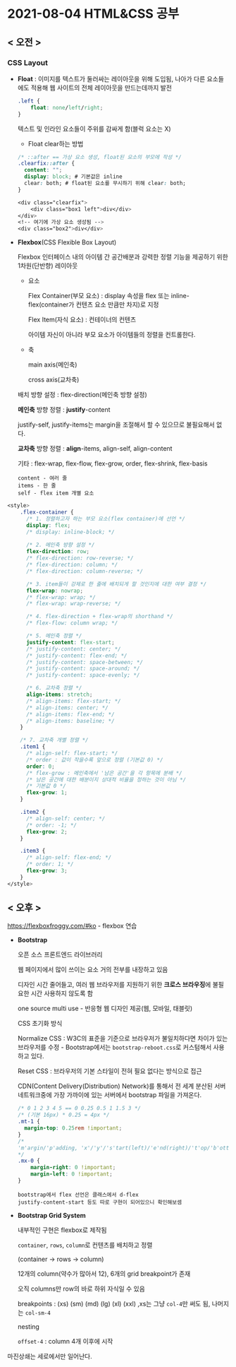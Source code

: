 # 2021-08-04 HTML&CSS 공부

## < 오전 >

### CSS Layout

- **Float** : 이미지를 텍스트가 둘러싸는 레이아웃을 위해 도입됨, 나아가 다른 요소들에도 적용해 웹 사이트의 전체 레이아웃을 만드는데까지 발전

  ```css
  .left {
      float: none/left/right;
  }
  ```

  텍스트 및 인라인 요소들이 주위를 감싸게 함(블럭 요소는 X)

  - Float clear하는 방법

  ```css
  /* ::after == 가상 요소 생성, float된 요소의 부모에 작성 */
  .clearfix::after {
    content: "";
    display: block; # 기본값은 inline
    clear: both; # float된 요소를 무시하기 위해 clear: both;
  }
  
  <div class="clearfix">
      <div class="box1 left">div</div>
  </div>
  <!-- 여기에 가상 요소 생성됨 -->
  <div class="box2">div</div>
  ```



- **Flexbox**(CSS Flexible Box Layout)

  Flexbox 인터페이스 내의 아이템 간 공간배분과 강력한 정렬 기능을 제공하기 위한 1차원(단반향) 레이아웃

  - 요소

    Flex Container(부모 요소) : display 속성을 flex 또는 inline-flex(container가 컨텐츠 요소 만큼만 차지)로 지정

    Flex Item(자식 요소) : 컨테이너의 컨텐츠

    아이템 자신이 아니라 부모 요소가 아이템들의 정렬을 컨트롤한다.

  - 축

    main axis(메인축)

    cross axis(교차축)

  배치 방향 설정 : flex-direction(메인축 방향 설정)

  **메인축** 방향 정렬 : **justify**-content

  justify-self, justify-items는 margin을 조절해서 할 수 있으므로 불필요해서 없다.

  **교차축** 방향 정렬 : **align**-items, align-self, align-content

  기타 : flex-wrap, flex-flow, flex-grow, order, flex-shrink, flex-basis

  ```
  content - 여러 줄
  items - 한 줄
  self - flex item 개별 요소
  ```



```css
<style>
    .flex-container {
      /* 1. 정렬하고자 하는 부모 요소(flex container)에 선언 */
      display: flex;
      /* display: inline-block; */
      
      /* 2. 메인축 방향 설정 */
      flex-direction: row;
      /* flex-direction: row-reverse; */
      /* flex-direction: column; */
      /* flex-direction: column-reverse; */

      /* 3. item들이 강제로 한 줄에 배치되게 할 것인지에 대한 여부 결정 */
      flex-wrap: nowrap;
      /* flex-wrap: wrap; */
      /* flex-wrap: wrap-reverse; */

      /* 4. flex-direction + flex-wrap의 shorthand */
      /* flex-flow: column wrap; */

      /* 5. 메인축 정렬 */
      justify-content: flex-start;
      /* justify-content: center; */
      /* justify-content: flex-end; */
      /* justify-content: space-between; */
      /* justify-content: space-around; */
      /* justify-content: space-evenly; */

      /* 6. 교차축 정렬 */
      align-items: stretch;
      /* align-items: flex-start; */
      /* align-items: center; */
      /* align-items: flex-end; */
      /* align-items: baseline; */
    }

    /* 7. 교차축 개별 정렬 */
    .item1 {
      /* align-self: flex-start; */
      /* order : 값이 작을수록 앞으로 정렬 (기본값 0) */
      order: 0;
      /* flex-grow : 메인축에서 '남은 공간'을 각 항목에 분배 */
      /* 남은 공간에 대한 배분이지 상대적 비율을 정하는 것이 아님 */
      /* 기본값 0 */
      flex-grow: 1;
    }

    .item2 {
      /* align-self: center; */
      /* order: -1; */
      flex-grow: 2;
    }

    .item3 {
      /* align-self: flex-end; */
      /* order: 1; */
      flex-grow: 3;
    }
</style>
```



## < 오후 >

https://flexboxfroggy.com/#ko - flexbox 연습



- **Bootstrap**

  오픈 소스 프론트엔드 라이브러리

  웹 페이지에서 많이 쓰이는 요소 거의 전부를 내장하고 있음

  디자인 시간 줄어들고, 여러 웹 브라우저를 지원하기 위한 **크로스 브라우징**에 불필요한 시간 사용하지 않도록 함

  one source multi use - 반응형 웹 디자인 제공(웹, 모바일, 태블릿)

  

  CSS 초기화 방식

  Normalize CSS : W3C의 표준을 기준으로 브라우저가 불일치하다면 차이가 있는 브라우저를 수정 - Bootstrap에서는 `bootstrap-reboot.css`로 커스텀해서 사용하고 있다.

  Reset CSS : 브라우저의 기본 스타일이 전혀 필요 없다는 방식으로 접근

  

  CDN(Content Delivery(Distribution) Network)를 통해서 전 세계 분산된 서버 네트워크중에 가장 가까이에 있는 서버에서 bootstrap 파일을 가져온다.

  

  ```css
  /* 0 1 2 3 4 5 == 0 0.25 0.5 1 1.5 3 */
  /* (기본 16px) * 0.25 = 4px */
  .mt-1 {
  	margin-top: 0.25rem !important;
  }
  /*
  'm'argin/'p'adding, 'x'/'y'/'s'tart(left)/'e'nd(right)/'t'op/'b'ottom, '0'/'auto'
  */
  .mx-0 {
      margin-right: 0 !important;
      margin-left: 0 !important;
  }
  ```

  ```
  bootstrap에서 flex 선언은 클래스에서 d-flex
  justify-content-start 등도 따로 구현이 되어있으니 확인해보셈
  ```



- **Bootstrap Grid System**

  내부적인 구현은 flexbox로 제작됨
  
  `container`, `rows`, `column`로 컨텐츠를 배치하고 정렬
  
  (container -> rows -> column)
  
  12개의 column(약수가 많아서 12), 6개의 grid breakpoint가 존재
  
  
  
  오직 columns만 row의 바로 하위 자식일 수 있음
  
  breakpoints : (xs) (sm) (md) (lg) (xl) (xxl) ,xs는 그냥 `col-4`만 써도 됨, 나머지는 `col-sm-4`
  
  nesting
  
  `offset-4` : column 4개 이후에 시작



마진상쇄는 세로에서만 일어난다.
